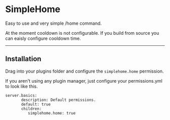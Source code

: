 # SimpleHome

Easy to use and very simple /home command.

At the moment cooldown is not configurable.
If you build from source you can eaisly configure cooldown time.

----

## Installation
Drag into your plugins folder and configure the `simplehome.home` permission.

If you aren't using any plugin manager, just configure your permissions.yml to look like this.

```
server.basics:
       description: Default permissions.
       default: true
       children:
          simplehome.home: true
```
